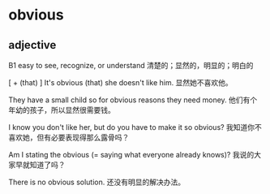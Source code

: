 # obvious

## adjective
B1
easy to see, recognize, or understand
清楚的；显然的，明显的；明白的

[ + (that) ] It's obvious (that) she doesn't like him.
显然她不喜欢他。

They have a small child so for obvious reasons they need money.
他们有个年幼的孩子，所以显然很需要钱。

I know you don't like her, but do you have to make it so obvious?
我知道你不喜欢她，但有必要表现得那么露骨吗？

Am I stating the obvious (= saying what everyone already knows)?
我说的大家早就知道了吗？

There is no obvious solution.
还没有明显的解决办法。
